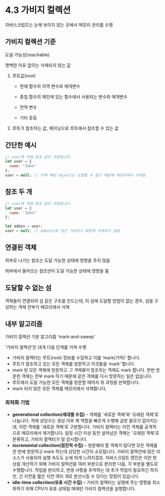 # 4.3 가비지 컬렉션

자바스크립트는 눈에 보이지 않는 곳에서 메모리 관리를 수행



## 가비지 컬렉션 기준

도달 가능성(reachable)

명백한 이유 없이는 삭제되지 않는 값

1. 루트값(root)

   - 현재 함수의 지역 변수와 매개변수

   - 중첩 함수의 체인에 있는 함수에서 사용되는 변수와 매개변수

   - 전역 변수

   - 기타 등등

2. 루트가 참조하는 값, 체이닝으로 루트에서 참조할 수 있는 값



## 간단한 예시

```javascript
// user엔 객체 참조 값이 저장됩니다.
let user = {
  name: "John"
};
user = null; // 이제 해당 object는 도달할 수 없기 때문에 메모리에서 삭제됨
```



## 참조 두 개

```javascript
// user엔 객체 참조 값이 저장됩니다.
let user = {
  name: "John"
};

let admin = user;
user = null; // admin으로 접근 가능하기 때문에 삭제되지 않음
```



## 연결된 객체

외부로 나가는 참조는 도달 가능한 상태에 영향을 주지 않음

외부에서 들어오는 참조만이 도달 가능한 상태에 영향을 줌



## 도달할 수 없는 섬

객체들이 연결되어 섬 같은 구조를 만드는데, 이 섬에 도달할 방법이 없는 경우, 섬을 구성하는 객체 전부가 메모리에서 삭제



## 내부 알고리즘

가비지 컬렉션 기본 알고리즘 'mark-and-sweep’

'가비지 컬렉션’은 대개 다음 단계를 거쳐 수행

- 가비지 컬렉터는 루트(root) 정보를 수집하고 이를 ‘mark(기억)’ 합니다.
- 루트가 참조하고 있는 모든 객체를 방문하고 이것들을 ‘mark’ 합니다.
- mark 된 모든 객체에 방문하고 *그 객체들이* 참조하는 객체도 mark 합니다. 한번 방문한 객체는 전부 mark 하기 때문에 같은 객체를 다시 방문하는 일은 없습니다.
- 루트에서 도달 가능한 모든 객체를 방문할 때까지 위 과정을 반복합니다.
- mark 되지 않은 모든 객체를 메모리에서 삭제합니다.

### 최적화 기법

- **generational collection(세대별 수집)** – 객체를 '새로운 객체’와 '오래된 객체’로 나눕니다. 객체 상당수는 생성 이후 제 역할을 빠르게 수행해 금방 쓸모가 없어지는데, 이런 객체를 '새로운 객체’로 구분합니다. 가비지 컬렉터는 이런 객체를 공격적으로 메모리에서 제거합니다. 일정 시간 이상 동안 살아남은 객체는 '오래된 객체’로 분류하고, 가비지 컬렉터가 덜 감시합니다.
- **incremental collection(점진적 수집)** – 방문해야 할 객체가 많다면 모든 객체를 한 번에 방문하고 mark 하는데 상당한 시간이 소모됩니다. 가비지 컬렉션에 많은 리소스가 사용되어 실행 속도도 눈에 띄게 느려지겠죠. 자바스크립트 엔진은 이런 현상을 개선하기 위해 가비지 컬렉션을 여러 부분으로 분리한 다음, 각 부분을 별도로 수행합니다. 작업을 분리하고, 변경 사항을 추적하는 데 추가 작업이 필요하긴 하지만, 긴 지연을 짧은 지연 여러 개로 분산시킬 수 있다는 장점이 있습니다.
- **idle-time collection(유휴 시간 수집)** – 가비지 컬렉터는 실행에 주는 영향을 최소화하기 위해 CPU가 유휴 상태일 때에만 가비지 컬렉션을 실행합니다.
